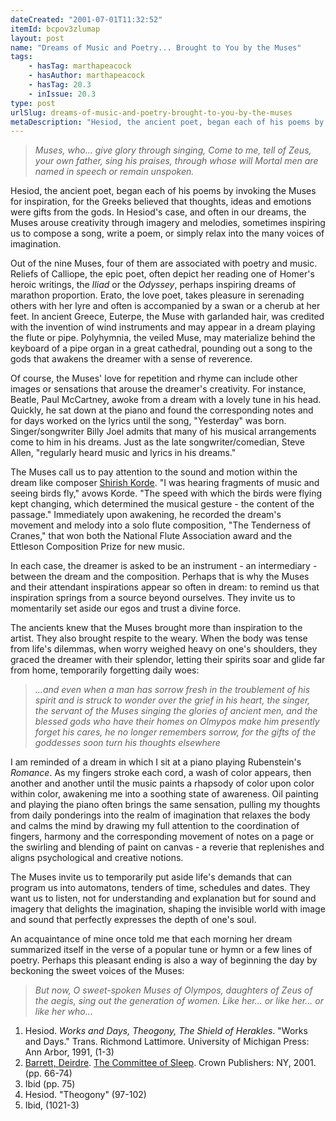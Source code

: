 ```yaml
---
dateCreated: "2001-07-01T11:32:52"
itemId: bcpov3zlumap
layout: post
name: "Dreams of Music and Poetry... Brought to You by the Muses"
tags:
    - hasTag: marthapeacock
    - hasAuthor: marthapeacock
    - hasTag: 20.3
    - inIssue: 20.3
type: post
urlSlug: dreams-of-music-and-poetry-brought-to-you-by-the-muses
metaDescription: "Hesiod, the ancient poet, began each of his poems by invoking the Muses, for the Greeks believed that thoughts, ideas and emotions were gifts from the gods. Can dreams be considered gifts from the Muses?"
---
```


> _Muses, who... give glory through singing, Come to me, tell of Zeus, your own father, sing his praises, through whose will Mortal men are named in speech or remain unspoken._

Hesiod, the ancient poet, began each of his poems by invoking the Muses for inspiration, for the Greeks believed that thoughts, ideas and emotions were gifts from the gods. In Hesiod's case, and often in our dreams, the Muses arouse creativity through imagery and melodies, sometimes inspiring us to compose a song, write a poem, or simply relax into the many voices of imagination.

Out of the nine Muses, four of them are associated with poetry and music. Reliefs of Calliope, the epic poet, often depict her reading one of Homer's heroic writings, the _Iliad_ or the _Odyssey_, perhaps inspiring dreams of marathon proportion. Erato, the love poet, takes pleasure in serenading others with her lyre and often is accompanied by a swan or a cherub at her feet. In ancient Greece, Euterpe, the Muse with garlanded hair, was credited with the invention of wind instruments and may appear in a dream playing the flute or pipe. Polyhymnia, the veiled Muse, may materialize behind the keyboard of a pipe organ in a great cathedral, pounding out a song to the gods that awakens the dreamer with a sense of reverence.

Of course, the Muses' love for repetition and rhyme can include other images or sensations that arouse the dreamer's creativity. For instance, Beatle, Paul McCartney, awoke from a dream with a lovely tune in his head. Quickly, he sat down at the piano and found the corresponding notes and for days worked on the lyrics until the song, "Yesterday" was born. Singer/songwriter Billy Joel admits that many of his musical arrangements come to him in his dreams. Just as the late songwriter/comedian, Steve Allen, "regularly heard music and lyrics in his dreams."

The Muses call us to pay attention to the sound and motion within the dream like composer [Shirish Korde](https://www.shirishkorde.com/). "I was hearing fragments of music and seeing birds fly," avows Korde. "The speed with which the birds were flying kept changing, which determined the musical gesture - the content of the passage." Immediately upon awakening, he recorded the dream's movement and melody into a solo flute composition, "The Tenderness of Cranes," that won both the National Flute Association award and the Ettleson Composition Prize for new music.

In each case, the dreamer is asked to be an instrument - an intermediary - between the dream and the composition. Perhaps that is why the Muses and their attendant inspirations appear so often in dream: to remind us that inspiration springs from a source beyond ourselves. They invite us to momentarily set aside our egos and trust a divine force.

The ancients knew that the Muses brought more than inspiration to the artist. They also brought respite to the weary. When the body was tense from life's dilemmas, when worry weighed heavy on one's shoulders, they graced the dreamer with their splendor, letting their spirits soar and glide far from home, temporarily forgetting daily woes:

> _...and even when a man has sorrow fresh in the troublement of his spirit and is struck to wonder over the grief in his heart, the singer, the servant of the Muses singing the glories of ancient men, and the blessed gods who have their homes on Olmypos make him presently forget his cares, he no longer remembers sorrow, for the gifts of the goddesses soon turn his thoughts elsewhere_

I am reminded of a dream in which I sit at a piano playing Rubenstein's _Romance_. As my fingers stroke each cord, a wash of color appears, then another and another until the music paints a rhapsody of color upon color within color, awakening me into a soothing state of awareness. Oil painting and playing the piano often brings the same sensation, pulling my thoughts from daily ponderings into the realm of imagination that relaxes the body and calms the mind by drawing my full attention to the coordination of fingers, harmony and the corresponding movement of notes on a page or the swirling and blending of paint on canvas - a reverie that replenishes and aligns psychological and creative notions.

The Muses invite us to temporarily put aside life's demands that can program us into automatons, tenders of time, schedules and dates. They want us to listen, not for understanding and explanation but for sound and imagery that delights the imagination, shaping the invisible world with image and sound that perfectly expresses the depth of one's soul.

An acquaintance of mine once told me that each morning her dream summarized itself in the verse of a popular tune or hymn or a few lines of poetry. Perhaps this pleasant ending is also a way of beginning the day by beckoning the sweet voices of the Muses:

> _But now, O sweet-spoken Muses of Olympos, daughters of Zeus of the aegis, sing out the generation of women. Like her... or like her... or like her who..._

1. Hesiod. _Works and Days, Theogony, The Shield of Herakles_. "Works and Days." Trans. Richmond Lattimore. University of Michigan Press: Ann Arbor, 1991, (1-3)
2. [Barrett, Deirdre](../@deirdrebarrett). [The Committee of Sleep](../bcpov6rcommi/book-review-the-committee-of-sleep-deirdre-barrett). Crown Publishers: NY, 2001. (pp. 66-74)
3. Ibid (pp. 75)
4. Hesiod. "Theogony" (97-102)
5. Ibid, (1021-3)
